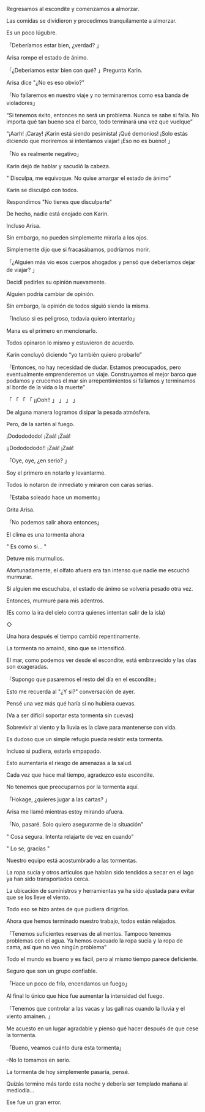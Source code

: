 
Regresamos al escondite y comenzamos a almorzar.

Las comidas se dividieron y procedimos tranquilamente a almorzar.

Es un poco lúgubre.

「Deberíamos estar bien, ¿verdad? 」

Arisa rompe el estado de ánimo.

「¿Deberíamos estar bien con qué? 」Pregunta Karin.

Arisa dice "¿No es eso obvio?"

「No fallaremos en nuestro viaje y no terminaremos como esa banda de violadores」

“Si tenemos éxito, entonces no será un problema. Nunca se sabe si falla. No importa qué tan bueno sea el barco, todo terminará una vez que vuelque”

“¡Aarh! ¡Caray! ¡Karin está siendo pesimista! ¡Qué demonios! ¡Solo estás diciendo que moriremos si intentamos viajar! ¡Eso no es bueno! 」

「No es realmente negativo」

Karin dejó de hablar y sacudió la cabeza.

" Disculpa, me equivoque. No quise amargar el estado de ánimo”

Karin se disculpó con todos.

Respondimos "No tienes que disculparte"

De hecho, nadie está enojado con Karin.

Incluso Arisa.

Sin embargo, no pueden simplemente mirarla a los ojos.

Simplemente dijo que si fracasábamos, podríamos morir.

「¿Alguien más vio esos cuerpos ahogados y pensó que deberíamos dejar de viajar? 」

Decidí pedirles su opinión nuevamente.

Alguien podría cambiar de opinión.

Sin embargo, la opinión de todos siguió siendo la misma.

「Incluso si es peligroso, todavía quiero intentarlo」

Mana es el primero en mencionarlo.

Todos opinaron lo mismo y estuvieron de acuerdo.

Karin concluyó diciendo “yo también quiero probarlo”

「Entonces, no hay necesidad de dudar. Estamos preocupados, pero eventualmente emprenderemos un viaje. Construyamos el mejor barco que podamos y crucemos el mar sin arrepentimientos si fallamos y terminamos al borde de la vida o la muerte”

「 「 「 「 ¡¡Ooh!! 」 」 」 」

De alguna manera logramos disipar la pesada atmósfera.

Pero, de la sartén al fuego.

¡Dododododo! ¡Zaá! ¡Zaá!

¡¡Dododododo!! ¡Zaá! ¡Zaá!

「Oye, oye, ¿en serio? 」

Soy el primero en notarlo y levantarme.

Todos lo notaron de inmediato y miraron con caras serias.

「Estaba soleado hace un momento」

Grita Arisa.

「No podemos salir ahora entonces」

El clima es una tormenta ahora

" Es como si… "

Detuve mis murmullos.

Afortunadamente, el olfato afuera era tan intenso que nadie me escuchó murmurar.

Si alguien me escuchaba, el estado de ánimo se volvería pesado otra vez.

Entonces, murmuré para mis adentros.

(Es como la ira del cielo contra quienes intentan salir de la isla)

◇

Una hora después el tiempo cambió repentinamente.

La tormenta no amainó, sino que se intensificó.

El mar, como podemos ver desde el escondite, está embravecido y las olas son exageradas.

「Supongo que pasaremos el resto del día en el escondite」

Esto me recuerda al "¿Y si?" conversación de ayer.

Pensé una vez más qué haría si no hubiera cuevas.

(Va a ser difícil soportar esta tormenta sin cuevas)

Sobrevivir al viento y la lluvia es la clave para mantenerse con vida.

Es dudoso que un simple refugio pueda resistir esta tormenta.

Incluso si pudiera, estaría empapado.

Esto aumentaría el riesgo de amenazas a la salud.

Cada vez que hace mal tiempo, agradezco este escondite.

No tenemos que preocuparnos por la tormenta aquí.

「Hokage, ¿quieres jugar a las cartas? 」

Arisa me llamó mientras estoy mirando afuera.

「No, pasaré. Solo quiero asegurarme de la situación”

" Cosa segura. Intenta relajarte de vez en cuando”

" Lo se, gracias "

Nuestro equipo está acostumbrado a las tormentas.

La ropa sucia y otros artículos que habían sido tendidos a secar en el lago ya han sido transportados cerca.

La ubicación de suministros y herramientas ya ha sido ajustada para evitar que se los lleve el viento.

Todo eso se hizo antes de que pudiera dirigirlos.

Ahora que hemos terminado nuestro trabajo, todos están relajados.

「Tenemos suficientes reservas de alimentos. Tampoco tenemos problemas con el agua. Ya hemos evacuado la ropa sucia y la ropa de cama, así que no veo ningún problema”

Todo el mundo es bueno y es fácil, pero al mismo tiempo parece deficiente.

Seguro que son un grupo confiable.

「Hace un poco de frío, encendamos un fuego」

Al final lo único que hice fue aumentar la intensidad del fuego.

「Tenemos que controlar a las vacas y las gallinas cuando la lluvia y el viento amainen. 」

Me acuesto en un lugar agradable y pienso qué hacer después de que cese la tormenta.

「Bueno, veamos cuánto dura esta tormenta」

–No lo tomamos en serio.

La tormenta de hoy simplemente pasaría, pensé.

Quizás termine más tarde esta noche y debería ser templado mañana al mediodía...

Ese fue un gran error.